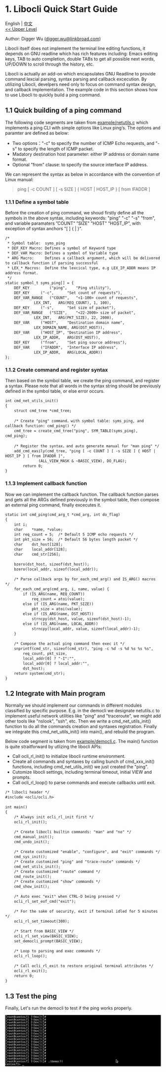 # 1. Libocli Quick Start Guide

English | [中文](Quick%20Start%20Guide.zh_CN.md)
<br>
[<< Upper Level](README.md)  

Author: Digger Wu (digger.wu@linkbroad.com)

Libocli itself does not implement the terminal line editing functions, it depends on GNU readline which has rich features including: Emacs editing keys, TAB to auto completion, double TABs to get all possible next words, UP/DOWN to scroll through the history, etc.

Libocli is actually an add-on which encapsulates GNU Readline to provide command lexcial parsing, syntax parsing and callback excecution.
By utilizing Libocli, develpers need only to focus on command syntax design, and callback implementation.
The example code in this section shows how to use Libocli to quickly build a ping command.

## 1.1 Quick building of a ping command

The following code segments are taken from [example/netutils.c](../example/netutils.c) which implements a ping CLI with simple options like Linux ping‘s. The options and paramter are defined as below:
- Two options："-c" to specify the number of ICMP Echo requests, and "-s" to specify the length of ICMP packet.
- Madatory destination host parameter: either IP address or domain name format.
- Optional "from" clause: to specify the source interface IP address.

We can represent the syntax as below in accordance with the convention of Linux manual:
>ping [ -c COUNT ] [ -s SIZE ] { HOST | HOST_IP } [ from IFADDR ]  

### 1.1.1 Define a symbol table

Before the creation of ping command, we shoud firstly define all the symbols in the above syntax, including keywords: "ping" "-c" "-s" "from", and variable paramaters ”COUNT“ ”SIZE" "HOST" "HOST_IP", with exception of syntax anchors "[ ] { | }".
```
/*
 * Symbol table:  syms_ping
 * DEF_KEY Macro: Defines a symbol of Keyword type
 * DEF_VAR Macro: Defines a symbol of Variable type
 * ARG Macro:     Defines a callback argument, which will be delivered to callback function if parsing successful
 * LEX_* Macros:  Define the lexcical type, e.g LEX_IP_ADDR means IP address format.
 */
static symbol_t syms_ping[] = {
	DEF_KEY         ("ping",	"Ping utility"),
	DEF_KEY		("-c",		"Set count of requests"),
	DEF_VAR_RANGE	("COUNT",	"<1-100> count of requests",
			 LEX_INT,	ARG(REQ_COUNT), 1, 100),
	DEF_KEY		("-s",		"Set size of packet"),
	DEF_VAR_RANGE	("SIZE",	"<22-2000> size of packet",
			 LEX_INT,	ARG(PKT_SIZE), 22, 2000),
	DEF_VAR		("HOST",	"Destination domain name",
			 LEX_DOMAIN_NAME, ARG(DST_HOST)),
	DEF_VAR		("HOST_IP",	"Destination IP address",
			 LEX_IP_ADDR,	ARG(DST_HOST)),
	DEF_KEY		("from",	"Set ping source address"),
	DEF_VAR		("IFADDR",	"Interface IP address",
			 LEX_IP_ADDR,	ARG(LOCAL_ADDR))
};
```

### 1.1.2 Create command and register syntax

Then based on the symbol table, we create the ping command, and register a syntax. Please note that all words in the syntax string should be previously defined in the symbol table, or else error occurs.
```
int cmd_net_utils_init()
{
	struct cmd_tree *cmd_tree;
        
	/* Create "ping" command，with symbol table: syms_ping, and callback function: cmd_ping() */
	cmd_tree = create_cmd_tree("ping", SYM_TABLE(syms_ping), cmd_ping);
        
	/* Register the syntax，and auto generate manual for "man ping" */
	add_cmd_easily(cmd_tree, "ping [ -c COUNT ] [ -s SIZE ] { HOST | HOST_IP } [ from IFADDR ]",
		       (ALL_VIEW_MASK & ~BASIC_VIEW), DO_FLAG);
        return 0;
}
```

### 1.1.3 Implement callback function

Now we can implement the callback function. The callback function parses and gets all the ARGs defined previously in the symbol table, then compose an external ping command, finally excecutes it.

```
static int cmd_ping(cmd_arg_t *cmd_arg, int do_flag)
{
	int	i;
	char	*name, *value;
	int	req_count = 5;	/* Default 5 ICMP echo requests */
	int	pkt_size = 56;	/* Default 56 bytes length packet */
	char	dst_host[128];
	char	local_addr[128];
	char	cmd_str[256];

	bzero(dst_host, sizeof(dst_host));
	bzero(local_addr, sizeof(local_addr));

	/* Parse callback args by for_each_cmd_arg() and IS_ARG() macros */
	for_each_cmd_arg(cmd_arg, i, name, value) {
		if (IS_ARG(name, REQ_COUNT))
			req_count = atoi(value);
		else if (IS_ARG(name, PKT_SIZE))
			pkt_size = atoi(value);
		else if (IS_ARG(name, DST_HOST))
			strncpy(dst_host, value, sizeof(dst_host)-1);
		else if (IS_ARG(name, LOCAL_ADDR))
			strncpy(local_addr, value, sizeof(local_addr)-1);
	}

	/* Compose the actual ping command then exec it */
	snprintf(cmd_str, sizeof(cmd_str), "ping -c %d -s %d %s %s %s",
		req_count, pkt_size,
		local_addr[0] ? "-I":"",
		local_addr[0] ? local_addr:"",
		dst_host); 
	return system(cmd_str);
}
```

## 1.2 Integrate with Main program

Normally we should implement our commands in different modules classified by specific purpose. E.g. in the democli we designate netutils.c to implement useful network utilities like "ping" and "traceroute", we might add other tools like "nslook", "ssh", etc. Then we write a cmd_net_utils_init() function to do all the commands creation and syntaxes registration. Finally we integrate this cmd_net_utils_init() into main(), and rebuild the program.

Below code segment is taken from [example/democli.c](../example/democli.c). The main() function is quite straitforward by utlizing the libocli APIs: 
- Call ocli_rl_init() to initialize libocli runtime environment.
- Create all commands and syntaxes by calling bunch of cmd_xxx_init() functions, including cmd_net_utils_init() we just created the "ping".
- Cutomize libocli settings, including terminal timeout, initial VIEW and prompts.
- Call ocli_rl_loop() to parse commands and execute callbacks until exit.

```
/* libocli header */
#include <ocli/ocli.h>

int main()
{
	/* Always init ocli_rl_init first */
	ocli_rl_init();

	/* Create libocli builtin commands: "man" and "no" */
	cmd_manual_init();
	cmd_undo_init();

	/* Create customized "enable", "configure", and "exit" commands */
	cmd_sys_init();
	/* Create customized "ping" and "trace-route" commands */
	cmd_net_utils_init();
	/* Create customized "route" command */
	cmd_route_init();
	/* Create customized "show" commands */
	cmd_show_init();

	/* Auto exec "exit" when CTRL-D being pressed */
	ocli_rl_set_eof_cmd("exit");

	/* For the sake of security, exit if terminal idled for 5 minutes */
	ocli_rl_set_timeout(300);

	/* Start from BASIC_VIEW */
	ocli_rl_set_view(BASIC_VIEW);
	set_democli_prompt(BASIC_VIEW);

	/* Loop to parsing and exec commands */
	ocli_rl_loop();

	/* Call ocli_rl_exit to restore original terminal attributes */
	ocli_rl_exit();
	return 0;
}
```

## 1.3 Test the ping


Finally, Let's run the democli to test if the ping works properly.

![image](https://github.com/diggerwoo/blobs/blob/main/img/democli_ping.gif)
